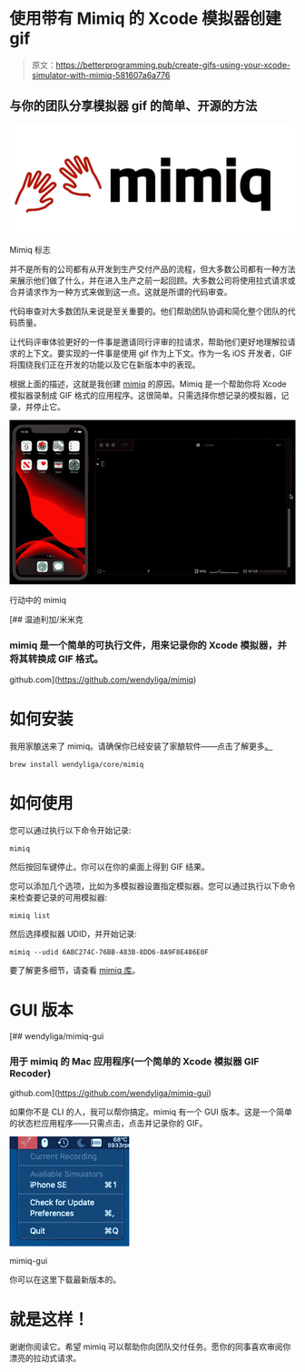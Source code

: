 # 使用带有 Mimiq 的 Xcode 模拟器创建 gif

> 原文：<https://betterprogramming.pub/create-gifs-using-your-xcode-simulator-with-mimiq-581607a6a776>

## 与你的团队分享模拟器 gif 的简单、开源的方法

![](img/99e20b9affe73a689616fa0b2eae37a8.png)

Mimiq 标志

并不是所有的公司都有从开发到生产交付产品的流程，但大多数公司都有一种方法来展示他们做了什么，并在进入生产之前一起回顾。大多数公司将使用拉式请求或合并请求作为一种方式来做到这一点。这就是所谓的代码审查。

代码审查对大多数团队来说是至关重要的。他们帮助团队协调和简化整个团队的代码质量。

让代码评审体验更好的一件事是邀请同行评审的拉请求，帮助他们更好地理解拉请求的上下文。要实现的一件事是使用 gif 作为上下文。作为一名 iOS 开发者，GIF 将围绕我们正在开发的功能以及它在新版本中的表现。

根据上面的描述，这就是我创建 [mimiq](https://github.com/wendyliga/mimiq) 的原因。Mimiq 是一个帮助你将 Xcode 模拟器录制成 GIF 格式的应用程序。这很简单。只需选择你想记录的模拟器，记录，并停止它。

![](img/59b82049f208860ff4ed3cb36532ddb3.png)

行动中的 mimiq

[](https://github.com/wendyliga/mimiq) [## 温迪利加/米米克

### mimiq 是一个简单的可执行文件，用来记录你的 Xcode 模拟器，并将其转换成 GIF 格式。

github.com](https://github.com/wendyliga/mimiq) 

# 如何安装

我用家酿送来了 mimiq。请确保你已经安装了家酿软件——点击了解更多[。](https://brew.sh)

```
brew install wendyliga/core/mimiq
```

# 如何使用

您可以通过执行以下命令开始记录:

```
mimiq
```

然后按回车键停止。你可以在你的桌面上得到 GIF 结果。

您可以添加几个选项，比如为多模拟器设置指定模拟器。您可以通过执行以下命令来检查要记录的可用模拟器:

```
mimiq list
```

然后选择模拟器 UDID，并开始记录:

```
mimiq --udid 6ABC274C-76BB-483B-8DD6-8A9F8E486E0F
```

要了解更多细节，请查看 [mimiq 库](https://github.com/wendyliga/mimiq)。

# GUI 版本

[](https://github.com/wendyliga/mimiq-gui) [## wendyliga/mimiq-gui

### 用于 mimiq 的 Mac 应用程序(一个简单的 Xcode 模拟器 GIF Recoder)

github.com](https://github.com/wendyliga/mimiq-gui) 

如果你不是 CLI 的人，我可以帮你搞定。mimiq 有一个 GUI 版本。这是一个简单的状态栏应用程序——只需点击，点击并记录你的 GIF。

![](img/38508f3d8f69eb2b18d8fe8ba9ac0cde.png)

mimiq-gui

你可以在这里下载最新版本的。

# 就是这样！

谢谢你阅读它。希望 mimiq 可以帮助你向团队交付任务。愿你的同事喜欢审阅你漂亮的拉动式请求。